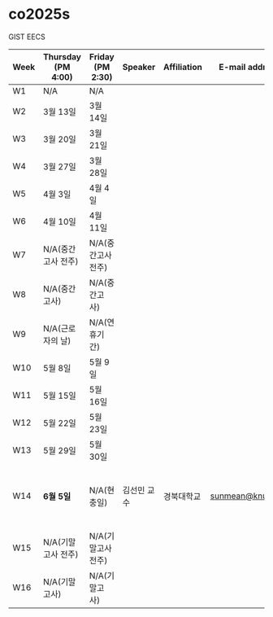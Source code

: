 # co2025s

GIST EECS

|Week|Thursday (PM 4:00)|Friday (PM 2:30)|Speaker|Affiliation|E-mail address|Title|Host|Language|Remark|
|---|---|---|---|---|---|---|---|---|---|
|W1|N/A|N/A|
|W2|3월 13일|3월 14일|
|W3|3월 20일|3월 21일|
|W4|3월 27일|3월 28일|
|W5|4월 3일|4월 4일|
|W6|4월 10일|4월 11일|
|W7|N/A(중간고사 전주)|N/A(중간고사 전주)|
|W8|N/A(중간고사)|N/A(중간고사)|
|W9|N/A(근로자의 날)|N/A(연휴기간)|
|W10|5월 8일|5월 9일|
|W11|5월 15일|5월 16일|
|W12|5월 22일|5월 23일|
|W13|5월 29일|5월 30일|
|W14|**6월 5일**|N/A(현충일)|김선민 교수|경북대학교|sunmean@knu.ac.kr|Survive in the world of post Moore's law|윤훈한|영어|모든 목요일 가능
|W15|N/A(기말고사 전주)|N/A(기말고사 전주)|
|W16|N/A(기말고사)|N/A(기말고사)|
